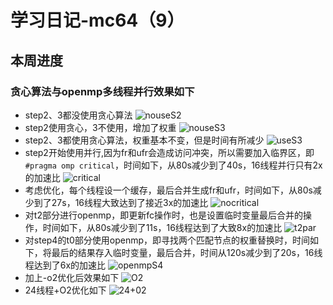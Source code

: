 # 学习日记-mc64（9）
## 本周进度
### 贪心算法与openmp多线程并行效果如下
* step2、3都没使用贪心算法
![nouseS2](/mymd/学习日记-mc64（9）/nouseS2.png)
* step2使用贪心，3不使用，增加了权重
![nouseS3](/mymd/学习日记-mc64（9）/nouseS3.png)
* step2、3都使用贪心算法，权重基本不变，但是时间有所减少
![useS3](/mymd/学习日记-mc64（9）/useS3.png)
* step2开始使用并行,因为fr和ufr会造成访问冲突，所以需要加入临界区，即``#pragma omp critical``，时间如下，从80s减少到了40s，16线程并行只有2x的加速比
![critical](/mymd/学习日记-mc64（9）/critical.png)
* 考虑优化，每个线程设一个缓存，最后合并生成fr和ufr，时间如下，从80s减少到了27s，16线程大致达到了接近3x的加速比
![nocritical](/mymd/学习日记-mc64（9）/nocritical.png)
* 对t2部分进行openmp，即更新fc操作时，也是设置临时变量最后合并的操作，时间如下，从80s减少到了11s，16线程达到了大致8x的加速比
![t2par](/mymd/学习日记-mc64（9）/t2par.png)
* 对step4的t0部分使用openmp，即寻找两个匹配节点的权重替换时，时间如下，将最后的结果存入临时变量，最后合并，时间从120s减少到了20s，16线程达到了6x的加速比
![openmpS4](/mymd/学习日记-mc64（9）/openmpS4.png)
* 加上-o2优化后效果如下
![O2](/mymd/学习日记-mc64（9）/O2.png)
* 24线程+O2优化如下
![24+02](/mymd/学习日记-mc64（9）/24+02.png)
